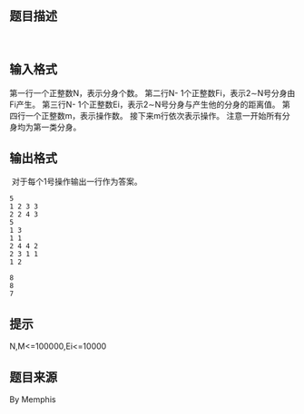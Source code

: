 


## 题目描述
 
## 输入格式
第一行一个正整数N，表示分身个数。
第二行N- 1个正整数Fi，表示2∼N号分身由Fi产生。
第三行N- 1个正整数Ei，表示2∼N号分身与产生他的分身的距离值。
第四行一个正整数m，表示操作数。
接下来m行依次表示操作。
注意一开始所有分身均为第一类分身。
## 输出格式
 对于每个1号操作输出一行作为答案。

```input1
5
1 2 3 3
2 2 4 3
5
1 3
1 1
2 4 4 2
2 3 1 1
1 2

```

```output1
8
8
7
```

## 提示
N,M<=100000,Ei<=10000
## 题目来源
By Memphis


